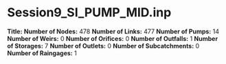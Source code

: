 # Session9_SI_PUMP_MID.inp
**Title:** 
**Number of Nodes:** 478
**Number of Links:** 477
**Number of Pumps:** 14
**Number of Weirs:** 0
**Number of Orifices:** 0
**Number of Outfalls:** 1
**Number of Storages:** 7
**Number of Outlets:** 0
**Number of Subcatchments:** 0
**Number of Raingages:** 1

